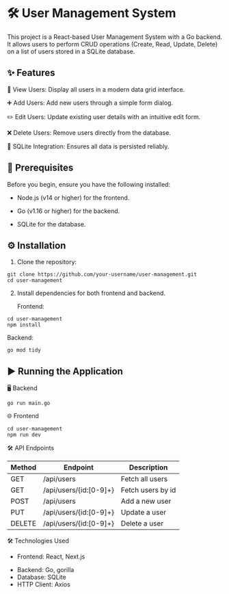 # 🛠️ User Management System

This project is a React-based User Management System with a Go backend. It allows users to perform CRUD operations (Create, Read, Update, Delete) on a list of users stored in a SQLite database.

## ✨ Features

📝 View Users: Display all users in a modern data grid interface.

➕ Add Users: Add new users through a simple form dialog.

✏️ Edit Users: Update existing user details with an intuitive edit 
form.

❌ Delete Users: Remove users directly from the database.

💾 SQLite Integration: Ensures all data is persisted reliably.


## 🚀 Prerequisites

 Before you begin, ensure you have the following installed:

- Node.js (v14 or higher) for the frontend.

- Go (v1.16 or higher) for the backend.

- SQLite for the database.

## ⚙️ Installation
1. Clone the repository:
```
git clone https://github.com/your-username/user-management.git
cd user-management
```

2. Install dependencies for both frontend and backend.

   Frontend:
```
cd user-management
npm install
```

  Backend:
  ```
go mod tidy
```
## ▶️ Running the Application

🖥️ Backend

```
go run main.go
```

🌐 Frontend
```
cd user-management
npm run dev
```
🛠️ API Endpoints

| Method        | Endpoint      | Description   |
| ------------- | ------------- | ------------- | 
| GET  | /api/users  | Fetch all users  | 
| GET  | /api/users/{id:[0-9]+}  | Fetch users by id  |
| POST  | /api/users  | 	Add a new user  |
| PUT  | /api/users/{id:[0-9]+}  | 	Update a user |
| DELETE  | /api/users/{id:[0-9]+}  | Delete a user  |

🛠️ Technologies Used
* Frontend: React, Next.js
- Backend: Go, gorilla
- Database: SQLite
- HTTP Client: Axios

